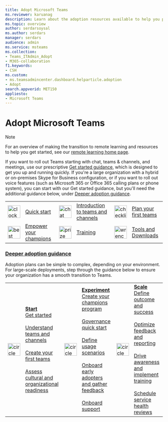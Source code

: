 ```yaml
---
title: Adopt Microsoft Teams
ms.reviewer: karuanag
description: Learn about the adoption resources available to help you plan and deploy Microsoft Teams in your organization.
ms.topic: overview
author: serdarsoysal
ms.author: serdars
manager: serdars
audience: admin 
ms.service: msteams
ms.collection: 
- Teams_ITAdmin_Adopt
- M365-collaboration
f1.keywords:
- CSH
ms.custom:
- ms.teamsadmincenter.dashboard.helparticle.adoption
- Adopt
search.appverid: MET150
appliesto: 
- Microsoft Teams
---
```

# Adopt Microsoft Teams

> [!NOTE]
> For an overview of making the transition to remote learning and resources to help you get started, see our [remote learning home page](/education/remote-learning).

If you want to roll out Teams starting with chat, teams & channels, and meetings, use our prescriptive [Get started guidance](get-started-with-teams-quick-start.md), which is designed to get you up and running quickly. If you're a large organization with a hybrid or on-premises Skype for Business configuration, or if you want to roll out voice features (such as Microsoft 365 or Office 365 calling plans or phone system), you can start with our Get started guidance, but you'll need the additional guidance below, under [Deeper adoption guidance](#deeper-adoption-guidance).

|               |               |               |               |               |               |
| :-------------| :-------------| :-------------| :-------------| :-------------| :-------------|
| <img src="https://docs.microsoft.com/office/media/icons/clock-teams.svg" alt="clock" width="40 px" height="40 px"> | [Quick start](./teams-adoption-quick-start-checklist.md) | <img src="https://docs.microsoft.com/office/media/icons/chat.svg" alt="chat bubbles" width="40 px" height="40 px"> | [Introduction to teams and channels](./teams-adoption-understand-teams-and-channels.md) | <img src="https://docs.microsoft.com/office/media/icons/task-checklist-planning-teams.svg" alt="checklist" width="40 px" height="40 px"> | [Plan your first teams](./teams-adoption-your-first-teams.md) |
| <img src="https://docs.microsoft.com//office/media/icons/best-practices-teams.svg" alt="best practices" width="40 px" height="40 px"> | [Empower your champions](./teams-adoption-create-champions-program.md) | <img src="https://docs.microsoft.com/office/media/icons/education-tutorial-teams.svg" alt="prize ribbon" width="40 px" height="40 px"> | [Training](./training-microsoft-teams-landing-page.md) | <img src="https://docs.microsoft.com/office/media/icons/toolbox.svg" alt="wrench" width="40 px" height="40 px"> | [Tools and Downloads](./adopt-tools-and-downloads.md) |

### [Deeper adoption guidance](#deeper-adoption-guidance)

Adoption plans can be simple to complex, depending on your environment. For large-scale deployments, step through the guidance below to ensure your organization has a smooth transition to Teams.

|               |               |               |               |               |               |
| :-------------| :-------------| :-------------| :-------------| :-------------| :-------------|
| <img src="https://docs.microsoft.com/office/media/icons/circle-number-1-teams.svg" alt="circle number one" width="40 px" height="40 px"> | **[Start](./teams-adoption-phase1.md)** <br/> [Get started](./teams-adoption-get-started.md) <br/><br/> [Understand teams and channels](./teams-adoption-understand-teams-and-channels.md) <br/><br/> [Create your first teams](./teams-adoption-your-first-teams.md) <br/><br/> [Assess cultural and organizational readiness](./teams-adoption-assess-readiness.md) | <img src="https://docs.microsoft.com/office/media/icons/circle-number-2-teams.svg" alt="circle number 2" width="40 px" height="40 px"> | **[Experiment](./teams-adoption-phase2-experiment.md)** <br/> [Create your champions program](./teams-adoption-create-champions-program.md) <br/><br/> [Governance quick start](./teams-adoption-governance-quick-start.md)<br/><br/> [Define usage scenarios](./teams-adoption-define-usage-scenarios.md) <br/><br/> [Onboard early adopters and gather feedback](./teams-adoption-onboard-early-adopters.md) <br/><br/> [Onboard support](./teams-adoption-onboard-support.md) | <img src="https://docs.microsoft.com/office/media/icons/circle-number-3-teams.svg" alt="circle number 3" width="40 px" height="40 px"> | **[Scale](./teams-adoption-phase3-enable.md)** <br/> [Define outcome and success](./teams-adoption-define-outcomes.md) <br/><br/> [Optimize feedback and reporting](./teams-adoption-optimize-feedback-and-reporting.md) <br/><br/> [Drive awareness and implement training](./teams-adoption-drive-awareness.md) <br/><br/> [Schedule service health reviews](./teams-adoption-schedule-service-health-reviews.md) |